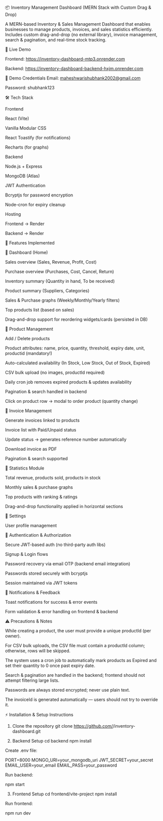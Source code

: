 📦 Inventory Management Dashboard (MERN Stack with Custom Drag & Drop)

A MERN-based Inventory & Sales Management Dashboard that enables businesses to manage products, invoices, and sales statistics efficiently.
Includes custom drag-and-drop (no external library), invoice management, search & pagination, and real-time stock tracking.

🚀 Live Demo

Frontend: https://inventory-dashboard-mtp3.onrender.com

Backend: https://inventory-dashboard-backend-hxjm.onrender.com

👤 Demo Credentials
Email: maheshwarishubhank2002@gmail.com

Password: shubhank123


🛠️ Tech Stack

Frontend

React (Vite)

Vanilla Modular CSS

React Toastify (for notifications)

 Recharts (for graphs)
 

Backend

Node.js + Express

MongoDB (Atlas)

JWT Authentication

Bcryptjs for password encryption

Node-cron for expiry cleanup


Hosting

Frontend → Render

Backend → Render


📌 Features Implemented

🔹 Dashboard (Home)

Sales overview (Sales, Revenue, Profit, Cost)

Purchase overview (Purchases, Cost, Cancel, Return)

Inventory summary (Quantity in hand, To be received)

Product summary (Suppliers, Categories)

Sales & Purchase graphs (Weekly/Monthly/Yearly filters)

Top products list (based on sales)

Drag-and-drop support for reordering widgets/cards (persisted in DB)


🔹 Product Management

Add / Delete products

Product attributes: name, price, quantity, threshold, expiry date, unit, productid (mandatory!)

Auto-calculated availability (In Stock, Low Stock, Out of Stock, Expired)

CSV bulk upload (no images, productId required)

Daily cron job removes expired products & updates availability

Pagination & search handled in backend

Click on product row → modal to order product (quantity change)


🔹 Invoice Management


Generate invoices linked to products

Invoice list with Paid/Unpaid status

Update status → generates reference number automatically

Download invoice as PDF 

Pagination & search supported


🔹 Statistics Module


Total revenue, products sold, products in stock

Monthly sales & purchase graphs

Top products with ranking & ratings

Drag-and-drop functionality applied in horizontal sections


🔹 Settings


User profile management


🔹 Authentication & Authorization


Secure JWT-based auth (no third-party auth libs)

Signup & Login flows

Password recovery via email OTP (backend email integration)

Passwords stored securely with bcryptjs

Session maintained via JWT tokens



🔹 Notifications & Feedback


Toast notifications for success & error events

Form validation & error handling on frontend & backend


⚠️ Precautions & Notes

While creating a product, the user must provide a unique productId (per owner).

For CSV bulk uploads, the CSV file must contain a productId column; otherwise, rows will be skipped.

The system uses a cron job to automatically mark products as Expired and set their quantity to 0 once past expiry date.

Search & pagination are handled in the backend; frontend should not attempt filtering large lists.

Passwords are always stored encrypted; never use plain text.

The invoiceId is generated automatically — users should not try to override it.


⚡ Installation & Setup Instructions

1. Clone the repository
git clone https://github.com/<your-username>/inventory-dashboard.git

2. Backend Setup
cd backend
npm install


Create .env file:

PORT=8000
MONGO_URI=your_mongodb_uri
JWT_SECRET=your_secret
EMAIL_USER=your_email
EMAIL_PASS=your_password


Run backend:

npm start

3. Frontend Setup
cd frontend/vite-project
npm install


Run frontend:

npm run dev



